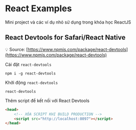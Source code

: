 # React Examples

Mini project và các ví dụ nhỏ sử dụng trong khóa học ReactJS

## React Devtools for Safari/React Native

💡 Source: [https://www.npmjs.com/package/react-devtools](https://www.npmjs.com/package/react-devtools)

Cài đặt `react-devtools`

```
npm i -g react-devtools
```

Khởi động `react-devtools`

```
react-devtools
```

Thêm script để kết nối với React Devtools

```html
<head>
    <!-- XÓA SCRIPT KHI BUILD PRODUCTION -->
    <script src="http://localhost:8097"></script>
</head>
```
